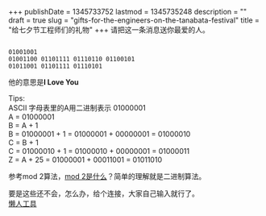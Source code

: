 +++
publishDate = 1345733752
lastmod = 1345735248
description = ""
draft = true
slug = "gifts-for-the-engineers-on-the-tanabata-festival"
title = "给七夕节工程师们的礼物"
+++
请把这一条消息送你最爱的人。
<pre rel="Binary Messenger"><code>
01001001
01001100 01101111 01110110 01100101
01011001 01101111 01110101
</code></pre>

他的意思是<b>I Love You</b>


Tips:   
ASCII 字母表里的A用二进制表示 01000001  
A = 01000001  
B = A + 1  
B = 01000001 + 1 = 01000001 + 00000001 = 01000010  
C = B + 1  
C = 01000010 + 1 = 01000010 + 00000001 = 01000011  
Z = A + 25 = 01000001 + 00011001 = 01011010  

参考mod 2算法，<a href="http://zh.wikipedia.org/wiki/%E4%BA%8C%E6%AC%A1%E5%89%A9%E4%BD%99" />mod 2是什么</a>？简单的理解就是二进制算法。

要是这些还不会，怎么办，给个连接，大家自己输入就行了。  
<a href="http://www.convertbinary.com/" />懒人工具</a>